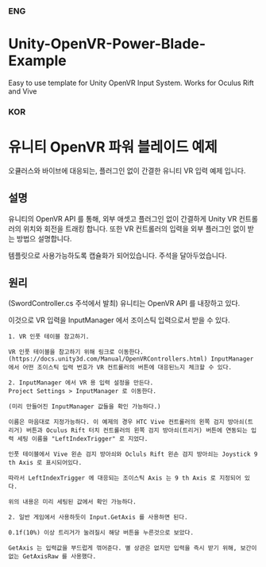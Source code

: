 ### ENG
# Unity-OpenVR-Power-Blade-Example

Easy to use template for Unity OpenVR Input System. Works for Oculus Rift and Vive

### KOR
# 유니티 OpenVR 파워 블레이드 예제
오큘러스와 바이브에 대응되는, 플러그인 없이 간결한 유니티 VR 입력 예제 입니다.


## 설명
유니티의 OpenVR API 를 통해, 외부 애셋고 플러그인 없이 간결하게 Unity VR 컨트롤러의 위치와 회전을 트래킹 합니다.
또한 VR 컨트롤러의 입력을 외부 플러그인 없이 받는 방법으 설명합니다.

템플릿으로 사용가능하도록 캡슐화가 되어있습니다.
주석을 달아두었습니다.

## 원리
(SwordController.cs 주석에서 발최)
  유니티는 OpenVR API 를 내장하고 있다.
	
  이것으로 VR 입력을 InputManager 에서 조이스틱 입력으로서 받을 수 있다.

	1. VR 인풋 테이블 참고하기.
	
	VR 인풋 테이블을 참고하기 위해 링크로 이동한다. (https://docs.unity3d.com/Manual/OpenVRControllers.html) InputManager 에서 어떤 조이스틱 입력 번호가 VR 컨트롤러의 버튼에 대응된느지 체크할 수 있다.

	2. InputManager 에서 VR 용 입력 설정을 만든다.
	Project Settings > InputManager 로 이동한다.
	
	(미리 만들어진 InputManager 값들을 확인 가능하다.)

	이름은 마음대로 지정가능하다. 이 예제의 경우 HTC Vive 컨트롤러의 왼쪽 검지 방아쇠(트리거) 버튼과 Oculus Rift 터치 컨트롤러의 왼쪽 검지 방아쇠(트리거) 버튼에 연동되는 입력 세팅 이름을 "LeftIndexTrigger" 로 지었다.

	인풋 테이블에서 Vive 왼손 검지 방아쇠와 Ocluls Rift 왼손 검지 방아쇠는 Joystick 9 th Axis 로 표시되어있다.
	
	따라서 LeftIndexTrigger 에 대응되는 조이스틱 Axis 는 9 th Axis 로 지정되어 있다.
	
	위의 내용은 미리 세팅된 값에서 확인 가능하다.

	2. 일반 게임에서 사용하듯이 Input.GetAxis 를 사용하면 된다.

	0.1f(10%) 이상 트리거가 눌려질시 해당 버튼을 누른것으로 보았다.

	GetAxis 는 입력값을 부드럽게 꺾어준다. 별 상관은 없지만 입력을 즉시 받기 위해, 보간이 없는 GetAxisRaw 를 사용했다.

